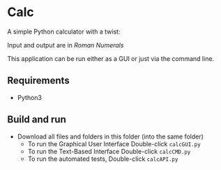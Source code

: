 # Calc
A simple Python calculator with a twist:

Input and output are in *Roman Numerals*

This application can be run either as a GUI or just via the command line.

## Requirements

- Python3

## Build  and run

- Download all files and folders in this folder (into the same folder)
    - To run the Graphical User Interface Double-click `calcGUI.py`
    - To run the Text-Based Interface Double-click `calcCMD.py`
    - To run the automated tests, Double-click `calcAPI.py`